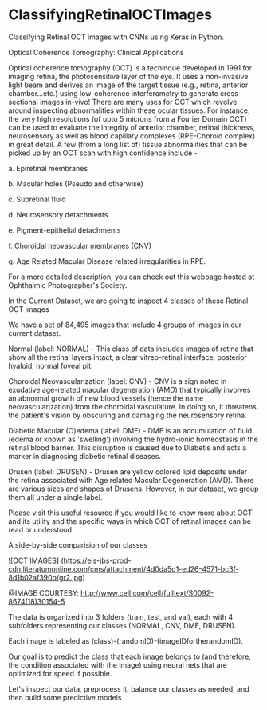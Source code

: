 # ClassifyingRetinalOCTImages
 Classifying Retinal OCT images with CNNs using Keras in Python.
 
 Optical Coherence Tomography: Clinical Applications

Optical coherence tomography (OCT) is a techinque developed in 1991 for imaging retina, the photosensitive layer of the eye. It uses a non-invasive light beam and derives an image of the target tissue (e.g., retina, anterior chamber...etc.) using low-coherence interferometry to generate cross-sectional images in-vivo! There are many uses for OCT which revolve around inspecting abnormalities within these ocular tissues. For instance, the very high resolutions (of upto 5 microns from a Fourier Domain OCT) can be used to evaluate the integrity of anterior chamber, retinal thickness, neurosensory as well as blood capillary complexes (RPE-Choroid complex) in great detail. A few (from a long list of) tissue abnormalities that can be picked up by an OCT scan with high confidence include -

a. Epiretinal membranes

b. Macular holes (Pseudo and otherwise)

c. Subretinal fluid

d. Neurosensory detachments

e. Pigment-epithelial detachments

f. Choroidal neovascular membranes (CNV)

g. Age Related Macular Disease related irregularities in RPE.

For a more detailed description, you can check out this webpage hosted at Ophthalmic Photographer's Society.

In the Current Dataset, we are going to inspect 4 classes of these Retinal OCT images

We have a set of 84,495 images that include 4 groups of images in our current dataset.

Normal (label: NORMAL) - This class of data includes images of retina that show all the retinal layers intact, a clear vitreo-retinal interface, posterior hyaloid, normal foveal pit.

Choroidal Neovascularization (label: CNV) - CNV is a sign noted in exudative age-related macular degeneration (AMD) that typically involves an abnormal growth of new blood vessels (hence the name neovascularization) from the choroidal vasculature. In doing so, it threatens the patient's vision by obscuring and damaging the neurosensory retina.

Diabetic Macular (O)edema (label: DME) - DME is an accumulation of fluid (edema or known as 'swelling') involving the hydro-ionic homeostasis in the retinal blood barrier. This disruption is caused due to Diabetis and acts a marker in diagnosing diabetic retinal diseases.

Drusen (label: DRUSEN) - Drusen are yellow colored lipid deposits under the retina associated with Age related Macular Degeneration (AMD). There are various sizes and shapes of Drusens. However, in our dataset, we group them all under a single label.

Please visit this useful resource if you would like to know more about OCT and its utility and the specific ways in which OCT of retinal images can be read or understood.

A side-by-side comparision of our classes

![OCT IMAGES] (https://els-jbs-prod-cdn.literatumonline.com/cms/attachment/4d0da5d1-ed26-4571-bc3f-8d1b02af390b/gr2.jpg)

@IMAGE COURTESY: http://www.cell.com/cell/fulltext/S0092-8674(18)30154-5

The data is organized into 3 folders (train, test, and val), each with 4 subfolders representing our classes (NORMAL, CNV, DME, DRUSEN).

Each image is labeled as (class)-(randomID)-(imageIDfortherandomID).

Our goal is to predict the class that each image belongs to (and therefore, the condition associated with the image) using neural nets that are optimized for speed if possible.

Let's inspect our data, preprocess it, balance our classes as needed, and then build some predictive models
